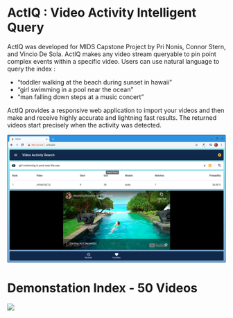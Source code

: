 # ActIQ : Video Activity Intelligent Query

ActIQ was developed for MIDS Capstone Project by Pri Nonis, Connor Stern, and Vincio De Sola. ActIQ makes any video stream queryable to pin point complex events within a specific video. Users can use natural language to query the index :

 - “toddler walking at the beach during sunset in hawaii”  
 - “girl swimming in a pool near the ocean”  
 - “man falling down steps at a music concert”  

ActIQ provides a responsive web application to import your videos and then make and receive highly accurate and lightning fast results. The returned videos start precisely when the activity was detected.

![](assets/app-1.png)

# Demonstation Index - 50 Videos

![](assets/index-cloud.png)
